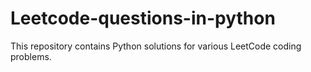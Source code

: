 # Leetcode-questions-in-python
This repository contains Python solutions for various LeetCode coding problems.

